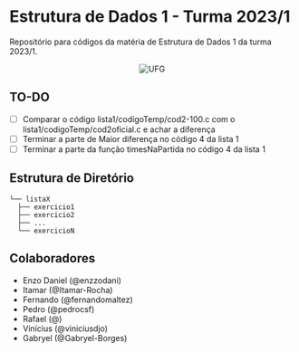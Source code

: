 # Estrutura de Dados 1 - Turma 2023/1

Repositório para códigos da matéria de Estrutura de Dados 1 da turma 2023/1.

<div align="center">
  <img src="https://upload.wikimedia.org/wikipedia/commons/thumb/1/19/UFG_logo.svg/384px-UFG_logo.svg.png" alt="UFG">
</div>

## TO-DO
- [ ] Comparar o código lista1/codígoTemp/cod2-100.c com o lista1/codigoTemp/cod2oficial.c e achar a diferença
- [ ] Terminar a parte de Maior diferença no código 4 da lista 1
- [ ] Terminar a parte da função timesNaPartida no código 4 da lista 1
## Estrutura de Diretório
```
└── listaX
  ├── exercicio1
  ├── exercicio2
  ├── ...
  └── exercicioN
```
## Colaboradores
- Enzo Daniel (@enzzodani)
- Itamar (@Itamar-Rocha)
- Fernando (@fernandomaltez)
- Pedro (@pedrocsf)
- Rafael (@)
- Vinícius (@viniciusdjo)
- Gabryel (@Gabryel-Borges)
